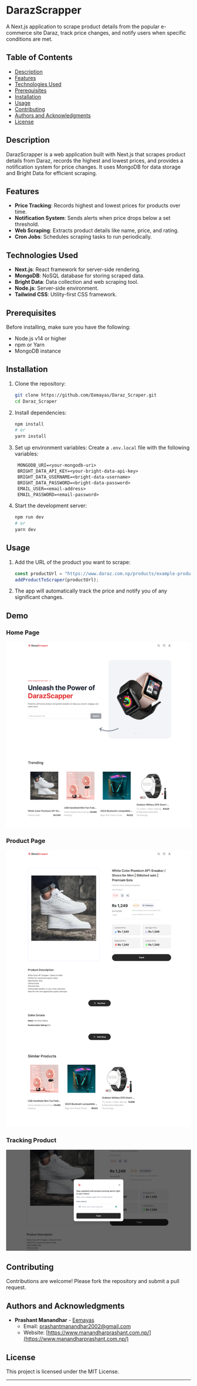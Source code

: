 # DarazScrapper

A Next.js application to scrape product details from the popular e-commerce site Daraz, track price changes, and notify users when specific conditions are met.

## Table of Contents

- [Description](#description)
- [Features](#features)
- [Technologies Used](#technologies-used)
- [Prerequisites](#prerequisites)
- [Installation](#installation)
- [Usage](#usage)
- [Contributing](#contributing)
- [Authors and Acknowledgments](#authors-and-acknowledgments)
- [License](#license)

## Description

DarazScrapper is a web application built with Next.js that scrapes product details from Daraz, records the highest and lowest prices, and provides a notification system for price changes. It uses MongoDB for data storage and Bright Data for efficient scraping.

## Features

- **Price Tracking**: Records highest and lowest prices for products over time.
- **Notification System**: Sends alerts when price drops below a set threshold.
- **Web Scraping**: Extracts product details like name, price, and rating.
- **Cron Jobs**: Schedules scraping tasks to run periodically.

## Technologies Used

- **Next.js**: React framework for server-side rendering.
- **MongoDB**: NoSQL database for storing scraped data.
- **Bright Data**: Data collection and web scraping tool.
- **Node.js**: Server-side environment.
- **Tailwind CSS**: Utility-first CSS framework.

## Prerequisites

Before installing, make sure you have the following:

- Node.js v14 or higher
- npm or Yarn
- MongoDB instance

## Installation

1. Clone the repository:

   ```bash
   git clone https://github.com/Eemayas/Daraz_Scraper.git
   cd Daraz_Scraper
   ```

2. Install dependencies:

   ```bash
   npm install
   # or
   yarn install
   ```

3. Set up environment variables:
   Create a `.env.local` file with the following variables:

   ```env
    MONGODB_URI=<your-mongodb-uri>
    BRIGHT_DATA_API_KEY=<your-bright-data-api-key>
    BRIGHT_DATA_USERNAME=<bright-data-username>
    BRIGHT_DATA_PASSWORD=<bright-data-password>
    EMAIL_USER=<email-address>
    EMAIL_PASSWORD=<email-password>
   ```

4. Start the development server:
   ```bash
   npm run dev
   # or
   yarn dev
   ```

## Usage

1. Add the URL of the product you want to scrape:

   ```js
   const productUrl = "https://www.daraz.com.np/products/example-product";
   addProductToScraper(productUrl);
   ```

2. The app will automatically track the price and notify you of any significant changes.

## Demo

### Home Page

![Home Page](public/demo/home-page.png)

### Product Page

![Product Page](public/demo/product-page.png)

### Tracking Product

![Tracking Product](public/demo/track-product.png)

## Contributing

Contributions are welcome! Please fork the repository and submit a pull request.

## Authors and Acknowledgments

- **Prashant Manandhar** - [Eemayas](https://github.com/Eemayas)
  - Email: prashantmanandhar2002@gmail.com
  - Website: [https://www.manandharprashant.com.np/](https://www.manandharprashant.com.np/)

## License

This project is licensed under the MIT License.

---
